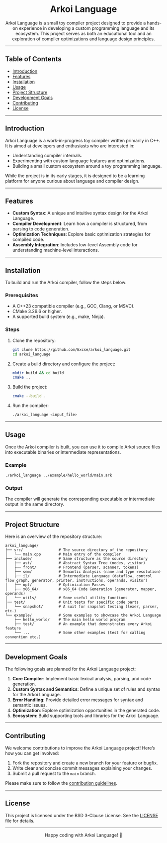 <h1 align="center" id="title">Arkoi Language</h1>

<p align="center" id="description">
Arkoi Language is a small toy compiler project designed to provide a hands-on experience in developing a custom programming language and its ecosystem. This project serves as both an educational tool and an exploration of compiler optimizations and language design principles.
</p>

---

## Table of Contents
- [Introduction](#introduction)
- [Features](#features)
- [Installation](#installation)
- [Usage](#usage)
- [Project Structure](#project-structure)
- [Development Goals](#development-goals)
- [Contributing](#contributing)
- [License](#license)

---

## Introduction
Arkoi Language is a work-in-progress toy compiler written primarily in C++. It is aimed at developers and enthusiasts who are interested in:
- Understanding compiler internals.
- Experimenting with custom language features and optimizations.
- Building a small custom ecosystem around a toy programming language.

While the project is in its early stages, it is designed to be a learning platform for anyone curious about language and compiler design.

---

## Features
- **Custom Syntax**: A unique and intuitive syntax design for the Arkoi Language.
- **Compiler Development**: Learn how a compiler is structured, from parsing to code generation.
- **Optimization Techniques**: Explore basic optimization strategies for compiled code.
- **Assembly Integration**: Includes low-level Assembly code for understanding machine-level interactions.

---

## Installation
To build and run the Arkoi compiler, follow the steps below:

### Prerequisites
- A C++23 compatible compiler (e.g., GCC, Clang, or MSVC).
- CMake 3.29.6 or higher.
- A supported build system (e.g., make, Ninja).

### Steps
1. Clone the repository:
   ```bash
   git clone https://github.com/Excse/arkoi_language.git
   cd arkoi_language
   ```
2. Create a build directory and configure the project:
   ```bash
   mkdir build && cd build
   cmake ..
   ```
3. Build the project:
   ```bash
   cmake --build .
   ```

4. Run the compiler:
   ```bash
   ./arkoi_language <input_file>
   ```

---

## Usage
Once the Arkoi compiler is built, you can use it to compile Arkoi source files into executable binaries or intermediate representations.

### Example
```bash
./arkoi_language ../example/hello_world/main.ark
```

### Output
The compiler will generate the corresponding executable or intermediate output in the same directory.

---

## Project Structure
Here is an overview of the repository structure:

```
arkoi_language/
├── src/                # The source directory of the repository
│   └── main.cpp        # Main entry of the compiler
├── include/            # Same structure as the source directory
│   ├── ast/            # Abstract Syntax Tree (nodes, visitor)
│   ├── front/          # Frontend (parser, scanner, tokens)
│   ├── sem/            # Semantic Analysis (name and type resolution)
│   ├── il/             # Intermediate Language (dataflow, control flow graph, generator, printer, instructions, operands, visitor)
│   ├── opt/            # Optimization Passes
│   ├── x86_64/         # x86_64 Code Generation (generator, mapper, operands)
│   └── utils/          # Some useful utility functions
│── test/               # Unit tests for specific code parts
│   └── snapshot/       # A suit for snapshot testing (lexer, parser, etc.)
└── example/            # Some examples to showcase the Arkoi Language
    ├── hello_world/    # The main hello world program
    ├── test/           # An example that demonstrates every Arkoi feature
    └── ...             # Some other examples (test for calling convention etc.)
```

---

## Development Goals
The following goals are planned for the Arkoi Language project:

1. **Core Compiler**: Implement basic lexical analysis, parsing, and code generation.
2. **Custom Syntax and Semantics**: Define a unique set of rules and syntax for the Arkoi Language.
3. **Error Handling**: Provide detailed error messages for syntax and semantic issues.
4. **Optimization**: Explore optimization opportunities in the generated code.
5. **Ecosystem**: Build supporting tools and libraries for the Arkoi Language.

---

## Contributing
We welcome contributions to improve the Arkoi Language project! Here’s how you can get involved:

1. Fork the repository and create a new branch for your feature or bugfix.
2. Write clear and concise commit messages explaining your changes.
3. Submit a pull request to the `main` branch.

Please make sure to follow the [contribution guidelines](CODE_OF_CONDUCT.md).

---

## License
This project is licensed under the BSD 3-Clause License. See the [LICENSE](LICENSE) file for details.

---

<p align="center">
Happy coding with Arkoi Language! 🚀
</p>
